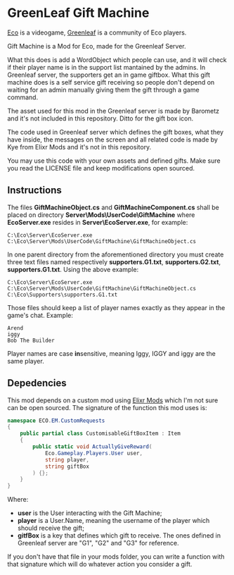 GreenLeaf Gift Machine
===

[Eco](https://play.eco) is a videogame, 
[Greenleaf](https://greenleafserver.com/) is a community of Eco 
players.  

Gift Machine is a Mod for Eco, made for the Greenleaf Server.  

What this does is add a WordObject which people can use, and it will 
check if their player name is in the support list mantained by the 
admins. In Greenleaf server, the supporters get an in game giftbox. 
What this gift machine does is a self service gift receiving so people 
don't depend on waiting for an admin manually giving them the gift 
through a game command.  

The asset used for this mod in the Greenleaf server is made by Barometz 
and it's not included in this repository. Ditto for the gift box icon.  

The code used in Greenleaf server which defines the gift boxes, what 
they have inside, the messages on the screen and all related code is 
made by Kye from Elixr Mods and it's not in this repository.  

You may use this code with your own assets and defined gifts. Make sure 
you read the LICENSE file and keep modifications open sourced.  

## Instructions

The files **GiftMachineObject.cs** and **GiftMachineComponent.cs** 
shall be placed on directory 
**Server\Mods\UserCode\GiftMachine** where **EcoServer.exe** resides in
**Server\EcoServer.exe**, for example:  

```
C:\Eco\Server\EcoServer.exe
C:\Eco\Server\Mods\UserCode\GiftMachine\GiftMachineObject.cs
```

In one parent directory from the aforementioned directory you must 
create three text files named respectively **supporters.G1.txt**, 
**supporters.G2.txt**, **supporters.G1.txt**. Using the above example:  

```
C:\Eco\Server\EcoServer.exe
C:\Eco\Server\Mods\UserCode\GiftMachine\GiftMachineObject.cs
C:\Eco\Supporters\supporters.G1.txt
```

Those files should keep a list of player names exactly as they appear 
in the game's chat. Example:  

```
Arend
iggy
Bob The Builder
```

Player names are case **in**sensitive, meaning Iggy, IGGY and iggy are 
the same player.  

## Depedencies

This mod depends on a custom mod using 
[Elixr Mods](https://github.com/TheKye/elixr-mods) which I'm not sure 
can be open sourced. The signature of the function this mod uses is:  

```cs
namespace ECO.EM.CustomRequests
{
    public partial class CustomisableGiftBoxItem : Item
    {
        public static void ActuallyGiveReward(
            Eco.Gameplay.Players.User user,
            string player,
            string giftBox
        ) {};
    }
}
```

Where:

- **user** is the User interacting with the Gift Machine;  
- **player** is a User.Name, meaning the username of the player which 
should receive the gift;  
- **gitfBox** is a key that defines which gift to receive. The ones 
defined in Greenleaf server are "G1", "G2" and "G3" for reference.  

If you don't have that file in your mods folder, you can write a 
function with that signature which will do whatever action you consider 
a gift.  
